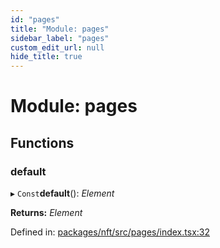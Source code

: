 ```yaml
---
id: "pages"
title: "Module: pages"
sidebar_label: "pages"
custom_edit_url: null
hide_title: true
---
```


# Module: pages

## Functions

### default

▸ `Const`**default**(): *Element*

**Returns:** *Element*

Defined in: [packages/nft/src/pages/index.tsx:32](https://github.com/xr3ngine/xr3ngine/blob/a16a45d7e/packages/nft/src/pages/index.tsx#L32)
